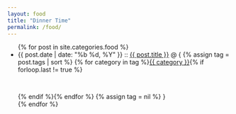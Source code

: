 ```yaml
---
layout: food
title: "Dinner Time"
permalink: /food/
---
```


<ul class="posts">
    {% for post in site.categories.food %}
        <li>
            <span class="post-date">{{ post.date | date: "%b %d, %Y" }}</span>
            ::
            <a class="post-link" href="{{ post.url }}">{{ post.title }}</a>
            @ {
            {% assign tag = post.tags | sort %}
            {% for category in tag %}<span><a href="{{ site.baseurl }}categories/#{{ category }}" class="reserved">{{ category }}</a>{% if forloop.last != true %}<pre> </pre>{% endif %}</span>{% endfor %}
            {% assign tag = nil %}
            }
        </li>
    {% endfor %}
</ul>
